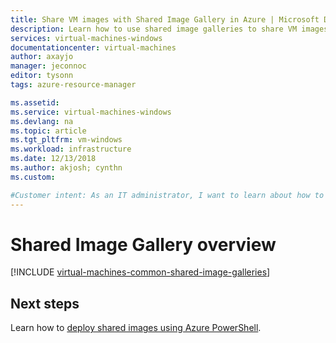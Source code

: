 ```yaml
---
title: Share VM images with Shared Image Gallery in Azure | Microsoft Docs
description: Learn how to use shared image galleries to share VM images across your organization.
services: virtual-machines-windows
documentationcenter: virtual-machines
author: axayjo
manager: jeconnoc
editor: tysonn
tags: azure-resource-manager

ms.assetid: 
ms.service: virtual-machines-windows
ms.devlang: na
ms.topic: article
ms.tgt_pltfrm: vm-windows
ms.workload: infrastructure
ms.date: 12/13/2018
ms.author: akjosh; cynthn
ms.custom: 

#Customer intent: As an IT administrator, I want to learn about how to create shared VM images to minimize the number of post-deployment configuration tasks.
---
```


# Shared Image Gallery overview


[!INCLUDE [virtual-machines-common-shared-image-galleries](../../../includes/virtual-machines-common-shared-image-galleries.md)]


## Next steps

Learn how to [deploy shared images using Azure PowerShell](shared-images.md).

